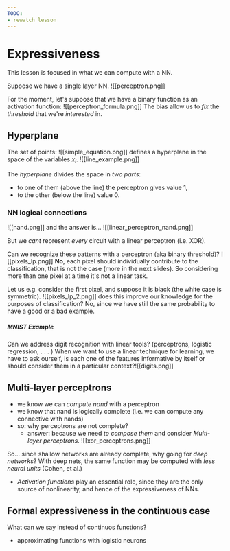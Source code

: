 ```yaml
---
TODO: 
- rewatch lesson
---
```

# Expressiveness
This lesson is focused in what we can compute with a NN. 

Suppose we have a single layer NN.
![[perceptron.png]]

For the moment, let's suppose that we have a binary function as an activation function:
![[perceptron_formula.png]]
The bias allow us to _fix_ the _threshold_ that we're _interested_ in. 

## Hyperplane
The set of points:
![[simple_equation.png]]
defines a hyperplane in the space of the variables $x_i$. 
![[line_example.png]]

The _hyperplane_ divides the space in _two parts_: 
- to one of them (above the line) the perceptron gives value 1,
- to the other (below the line) value 0.

### NN logical connections
![[nand.png]]
and the answer is...
![[linear_perceptron_nand.png]]

But we _cant_ represent _every_ circuit with a linear perceptron (i.e. XOR).  

Can we recognize these patterns with a perceptron (aka binary threshold)?
![[pixels_lp.png]]
__No__, each pixel should individually contribute to the classification, that is not the case (more in the next slides). 
So considering more than one pixel at a time it's not a linear task. 

Let us e.g. consider the first pixel, and suppose it is black (the white case is symmetric). 
![[pixels_lp_2.png]]
does this improve our knowledge for the purposes of classification?
No, since we have still the same probability to have a good or a bad example.

##### MNIST Example
Can we address digit recognition with linear tools? (perceptrons, logistic regression, . . . )
When we want to use a linear technique for learning, we have to ask ourself, is each one of the features informative by itself or should consider them in a particular context?![[digits.png]]

## Multi-layer perceptrons
- we know we can _compute nand_ with a perceptron 
- we know that nand is logically complete (i.e. we can compute any connective with nands)
- so: why perceptrons are not complete? 
	- answer: because we need _to compose them_ and consider _Multi-layer perceptrons_. 
![[xor_perceptrons.png]]

So... since shallow networks are already complete, why going for _deep networks_?
With deep nets, the same function may be computed with _less neural units_ (Cohen, et al.)
- _Activation functions_ play an essential role, since they are the only source of nonlinearity, and hence of the expressiveness of NNs.

## Formal expressiveness in the continuous case
What can we say instead of continuos functions?
- approximating functions with logistic neurons
